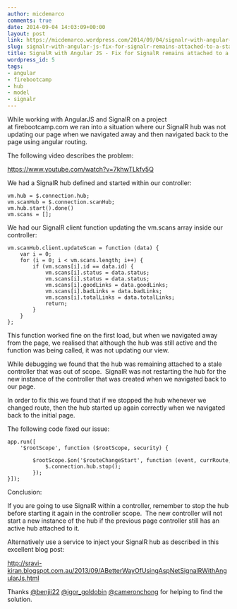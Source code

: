 ```yaml
---
author: micdemarco
comments: true
date: 2014-09-04 14:03:09+00:00
layout: post
link: https://micdemarco.wordpress.com/2014/09/04/signalr-with-angular-js-fix-for-signalr-remains-attached-to-a-stale-controller/
slug: signalr-with-angular-js-fix-for-signalr-remains-attached-to-a-stale-controller
title: SignalR with Angular JS - Fix for SignalR remains attached to a stale controller
wordpress_id: 5
tags:
- angular
- firebootcamp
- hub
- model
- signalr
---
```


While working with AngularJS and SignalR on a project at firebootcamp.com we ran into a situation where our SignalR hub was not updating our page when we navigated away and then navigated back to the page using angular routing.

The following video describes the problem:

https://www.youtube.com/watch?v=7khwTLkfv5Q

We had a SignalR hub defined and started within our controller:

    
    vm.hub = $.connection.hub;
    vm.scanHub = $.connection.scanHub;
    vm.hub.start().done()
    vm.scans = [];


We had our SignalR client function updating the vm.scans array inside our controller:

    
    vm.scanHub.client.updateScan = function (data) {
        var i = 0;
        for (i = 0; i < vm.scans.length; i++) {
            if (vm.scans[i].id == data.id) {
                vm.scans[i].status = data.status;
                vm.scans[i].status = data.status;
                vm.scans[i].goodLinks = data.goodLinks;
                vm.scans[i].badLinks = data.badLinks;
                vm.scans[i].totalLinks = data.totalLinks;
                return;
            }
        }
    };


This function worked fine on the first load, but when we navigated away from the page, we realised that although the hub was still active and the function was being called, it was not updating our view.

While debugging we found that the hub was remaining attached to a stale controller that was out of scope.  SignalR was not restarting the hub for the new instance of the controller that was created when we navigated back to our page.

In order to fix this we found that if we stopped the hub whenever we changed route, then the hub started up again correctly when we navigated back to the initial page.

The following code fixed our issue:

    
    app.run([
        '$rootScope', function ($rootScope, security) {
             
            $rootScope.$on('$routeChangeStart', function (event, currRoute, prevRoute) {
                $.connection.hub.stop();
            });
    }]);


Conclusion:

If you are going to use SignalR within a controller, remember to stop the hub before starting it again in the controller scope.  The new controller will not start a new instance of the hub if the previous page controller still has an active hub attached to it.

Alternatively use a service to inject your SignalR hub as described in this excellent blog post:

http://sravi-kiran.blogspot.com.au/2013/09/ABetterWayOfUsingAspNetSignalRWithAngularJs.html

Thanks [@benjii22](https://twitter.com/benjii22) [@igor_goldobin](https://twitter.com/igor_goldobin) [@cameronchong](https://twitter.com/cameronchong) for helping to find the solution.